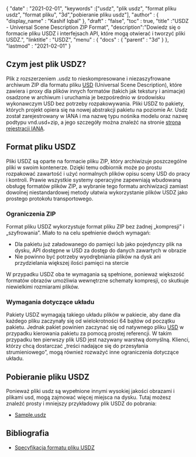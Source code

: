 {
  "date" : "2021-02-01",
  "keywords" :["usdz", "plik usdz", "format pliku usdz", "format pliku", "3d","pobieranie pliku usdz"],
  "author" : {
    "display_name" : "Kashif Iqbal"
},
  "draft" : "false",
  "toc" : true,
  "title" :"USDZ - Universal Scene Description ZIP Format",
  "description":"Dowiedz się o formacie pliku USDZ i interfejsach API, które mogą otwierać i tworzyć pliki USDZ.",
  "linktitle" : "USDZ",
  "menu" : {
    "docs" : {
      "parent" : "3d"
}
},
  "lastmod" : "2021-02-01"
}

## Czym jest plik USDZ?

Plik z rozszerzeniem .usdz to nieskompresowane i niezaszyfrowane archiwum ZIP dla formatu pliku [USD](/pl/3d/usd/) (Universal Scene Description), które zawiera i proxy dla plików innych formatów (takich jak tekstury i animacje) osadzone w archiwum i uruchamia je bezpośrednio w środowisku wykonawczym USD bez potrzeby rozpakowywania. Pliki USDZ to pakiety, których projekt opiera się na nowej abstrakcji pakietu na poziomie Ar. Usdz został zarejestrowany w IANA i ma nazwę typu nośnika modelu oraz nazwę podtypu vnd.usd+zip, a jego szczegóły można znaleźć na stronie [strona rejestracji IANA](https://www.iana.org/assignments/media-types/model/vnd.usdz+zip).

## Format pliku USDZ

Pliki USDZ są oparte na formacie pliku ZIP, który archiwizuje poszczególne pliki w swoim kontenerze. Dzięki temu odbiornik może po prostu rozpakować zawartość i użyć normalnych plików opisu sceny USD do pracy i kontroli. Prawie wszystkie systemy operacyjne zapewniają wbudowaną obsługę formatów plików ZIP, a wybranie tego formatu archiwizacji zamiast dowolnej niestandardowej metody ułatwia wykorzystanie plików USDZ jako prostego protokołu transportowego.

### Ograniczenia ZIP

Format pliku USDZ wykorzystuje format pliku ZIP bez żadnej „kompresji” i „szyfrowania”. Miało to na celu spełnienie dwóch wymagań:

* Dla pakietu już załadowanego do pamięci lub jako pojedynczy plik na dysku, API dostępne w USD za dostęp do danych zawartych w obrazie
* Nie powinno być potrzeby wyodrębniania plików na dysk ani przydzielania większej ilości pamięci na stercie

W przypadku USDZ oba te wymagania są spełnione, ponieważ większość formatów obrazów umożliwia wewnętrzne schematy kompresji, co skutkuje niewielkimi rozmiarami plików.

### Wymagania dotyczące układu

Pakiety USDZ wymagają takiego układu plików w pakiecie, aby dane dla każdego pliku zaczynały się od wielokrotności 64 bajtów od początku pakietu. Jednak pakiet powinien zaczynać się od natywnego pliku [USD](/pl/3d/usd/) w przypadku kierowania pakietu za pomocą prostej referencji. W takim przypadku ten pierwszy plik USD jest nazywany warstwą domyślną. Klienci, którzy chcą dostarczać „treści nadające się do przesyłania strumieniowego”, mogą również rozważyć inne ograniczenia dotyczące układu.

## Pobieranie pliku USDZ
Ponieważ pliki usdz są wypełnione innymi wysokiej jakości obrazami i plikami usd, mogą zajmować więcej miejsca na dysku. Tutaj możesz znaleźć prosty i mniejszy przykładowy plik USDZ do pobrania:

- [Sample.usdz](../sample.usdz)

## Bibliografia

* [Specyfikacja formatu pliku USDZ](https://openusd.org/release/spec_usdz.html)
